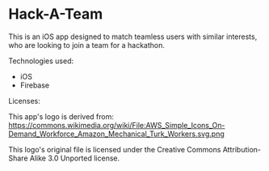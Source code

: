 # Hack-A-Team

This is an iOS app designed to match teamless users with similar interests, who are looking to join a team for a hackathon.

Technologies used:
 - iOS
 - Firebase


























Licenses:

This app's logo is derived from: https://commons.wikimedia.org/wiki/File:AWS_Simple_Icons_On-Demand_Workforce_Amazon_Mechanical_Turk_Workers.svg.png

This logo's original file is licensed under the Creative Commons Attribution-Share Alike 3.0 Unported license.
